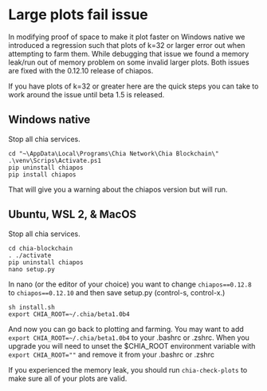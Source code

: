 # Large plots fail issue

In modifying proof of space to make it plot faster on Windows native we introduced a regression such that plots of k=32 or larger error out when attempting to farm them. While debugging that issue we found a memory leak/run out of memory problem on some invalid larger plots. Both issues are fixed with the 0.12.10 release of chiapos.

If you have plots of k=32 or greater here are the quick steps you can take to work around the issue until beta 1.5 is released.

## Windows native

Stop all chia services.
```
cd "~\AppData\Local\Programs\Chia Network\Chia Blockchain\"
.\venv\Scrips\Activate.ps1
pip uninstall chiapos
pip install chiapos
```
That will give you a warning about the chiapos version but will run.

## Ubuntu, WSL 2, & MacOS
Stop all chia services.
```
cd chia-blockchain
. ./activate
pip uninstall chiapos
nano setup.py
```
In nano (or the editor of your choice) you want to change `chiapos==0.12.8` to `chiapos==0.12.10` and then save setup.py (control-s, control-x.)
```
sh install.sh
export CHIA_ROOT=~/.chia/beta1.0b4
```

And now you can go back to plotting and farming. You may want to add `export CHIA_ROOT=~/.chia/beta1.0b4` to your .bashrc or .zshrc. When you upgrade you will need to unset the $CHIA_ROOT environment variable with `export CHIA_ROOT=""` and remove it from your .bashrc or .zshrc

If you experienced the memory leak, you should run `chia-check-plots` to make sure all of your plots are valid.
